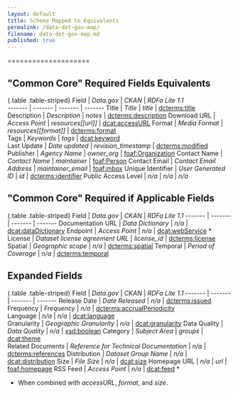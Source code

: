 ```yaml
---
layout: default
title: Schema Mapped to Equivalents
permalink: /data-dot-gov-map/
filename: data-dot-gov-map.md
published: true
---
```


====================

"Common Core" Required Fields Equivalents
-----------------------------

{.table .table-striped}
Field               | *Data.gov*   | *CKAN* | *RDFa Lite 1.1*  
-------             | -------                 | -------           | ------- 
Title               | *Title*                 | *title*           | [dcterms:title](http://www.w3.org/TR/vocab-dcat/#property--title-1)    
Description         | *Description*           | *notes*                | [dcterms:description](http://www.w3.org/TR/vocab-dcat/#property--description-1) 
Download URL        | *Access Point*          | *resources[[url]]*                | [dcat:accessURL](http://www.w3.org/TR/vocab-dcat/#property--access-download)
Format              | *Media Format*          | *resources[[format]]*                | [dcterms:format](http://www.w3.org/TR/vocab-dcat/#property--format)      
Tags                | *Keywords*              | *tags*                | [dcat:keyword](http://www.w3.org/TR/vocab-dcat/#property--keyword-tag)    
Last Update         | *Date updated*          | *revision_timestamp*                | [dcterms:modified](http://www.w3.org/TR/vocab-dcat/#property--update-modification-date-1)
Publisher           | *Agency Name*           | *owner_org*                | [foaf:Organization](http://www.w3.org/TR/vocab-dcat/#class--organization-person)
Contact Name        | *Contact Name*          | *maintainer*                | [foaf:Person](http://www.w3.org/TR/vocab-dcat/#class--organization-person)
Contact Email       | *Contact Email Address* | *maintainer_email*                | [foaf:mbox](http://xmlns.com/foaf/spec/#term_mbox)
Unique Identifier   | *User Generated ID*     | *id*                | [dcterms:identifier](http://www.w3.org/TR/vocab-dcat/#property--identifier)
Public Access Level | *n/a*                   | *n/a*             | *n/a*

"Common Core" Required if Applicable Fields
-------------------------------------------

{.table .table-striped}
Field               | *Data.gov*   | *CKAN* | *RDFa Lite 1.1*
-------             | -------                 | -------           | ------- 
Documentation URL   | *Data Dictionary*       | *n/a*                | [dcat:dataDictionary](http://www.w3.org/TR/vocab-dcat/#property--data-dictionary)
Endpoint            | *Access Point*          | *n/a*                | [dcat:webService](http://www.w3.org/TR/vocab-dcat/#class--webservice) * 
License             | *Dataset license agreement URL* | *license_id*        | [dcterms:license](http://www.w3.org/TR/vocab-dcat/#property--license-1)
Spatial             | *Geographic scope*      | *n/a*                | [dcterms:spatial](http://www.w3.org/TR/vocab-dcat/#property--spatial-geographical-coverage)
Temporal      	    | *Period of Coverage*    | *n/a*                | [dcterms:temporal](http://www.w3.org/TR/vocab-dcat/#property--temporal-coverage)

Expanded Fields
---------------

{.table .table-striped}
Field               | *Data.gov*   | *CKAN* | *RDFa Lite 1.1*
-------             | -------                 | -------           | ------- 
Release Date        | *Date Released*         | *n/a*                | [dcterms:issued](http://www.w3.org/TR/vocab-dcat/#property--release-date)
Frequency           | *Frequency*             | *n/a*                | [dcterms:accrualPeriodicity](http://www.w3.org/TR/vocab-dcat/#property--frequency)   
Language            | *n/a*                   | *n/a*                | [dcat:language](http://www.w3.org/TR/vocab-dcat/#property--language-1)     
Granularity         | *Geographic Granularity* | *n/a*                | [dcat:granularity](http://www.w3.org/TR/vocab-dcat/#property--granularity)
Data Quality        | *Data Quality*          | *n/a*                | [xsd:boolean](http://www.w3.org/TR/xmlschema-2/#boolean)
Category            | *Subject Area*          | *groups*                | [dcat:theme](http://www.w3.org/TR/vocab-dcat/#property--theme-category)  
Related Documents   | *Reference for Technical Documentation* | *n/a*                | [dcterms:references](http://www.w3.org/TR/vocab-dcat/#property--related-documents)
Distribution        | *Dataset Group Name*    | *n/a*                | [dcat:distribution](http://www.w3.org/TR/vocab-dcat/#property--dataset-distribution)
Size                | *File Size*             | *n/a*                | [dcat:size](http://www.w3.org/TR/vocab-dcat/#property--size)
Homepage URL        | *n/a*	                  | *url*                | [foaf:homepage](http://www.w3.org/TR/vocab-dcat/#property--homepage)
RSS Feed            | *Access Point*          | *n/a*                | [dcat:feed](http://www.w3.org/TR/vocab-dcat/#Class:_Feed) * 

 * When combined with _accessURL_, _format_, and _size_.
